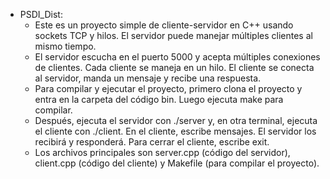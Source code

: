 - PSDI_Dist:
    - Este es un proyecto simple de cliente-servidor en C++ usando sockets TCP y hilos. El servidor puede manejar múltiples clientes al mismo tiempo.
    - El servidor escucha en el puerto 5000 y acepta múltiples conexiones de clientes. Cada cliente se maneja en un hilo. El cliente se conecta al servidor, manda un mensaje y recibe una respuesta.
    - Para compilar y ejecutar el proyecto, primero clona el proyecto y entra en la carpeta del código bin. Luego ejecuta make para compilar.
    - Después, ejecuta el servidor con ./server y, en otra terminal, ejecuta el cliente con ./client. En el cliente, escribe mensajes. El servidor los recibirá y responderá. Para cerrar el cliente, escribe exit.
    - Los archivos principales son server.cpp (código del servidor), client.cpp (código del cliente) y Makefile (para compilar el proyecto).

